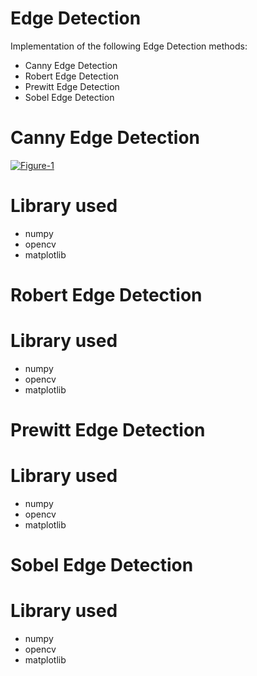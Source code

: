 
# Edge Detection
Implementation of the following Edge Detection methods:
* Canny Edge Detection
* Robert Edge Detection
* Prewitt Edge Detection
* Sobel Edge Detection

<!DOCTYPE html>
<html lang = "en">
<head>
    <meta charset="utf-8" />
    <link rel="stylesheet" href="main.css">
</head>


<body>
  <h1>Canny Edge Detection </h1>
<p title=Canny Edge Detection >
<a href="https://imgbb.com/"><img src="https://i.ibb.co/bKFbFSq/Figure-1.png" alt="Figure-1" border="0" /></a>

<h1>Library used</h1>
<p title=Library used->
<ul>
<li>numpy </li>
<li>opencv</li>
<li>matplotlib</li>
</ul>
</p>

  <h1>Robert Edge Detection </h1>
<p title=Robert Edge Detection >


<h1>Library used</h1>
<p title=Library used->
<ul>
<li>numpy </li>
<li>opencv</li>
<li>matplotlib</li>
</ul>
</p>

  <h1>Prewitt Edge Detection </h1>
<p title=Prewitt Edge Detection >

<h1>Library used</h1>
<p title=Library used->
<ul>
<li>numpy </li>
<li>opencv</li>
<li>matplotlib</li>
</ul>
</p>

  <h1>Sobel Edge Detection </h1>
<p title=Sobel Edge Detection >

<h1>Library used</h1>
<p title=Library used->
<ul>
<li>numpy </li>
<li>opencv</li>
<li>matplotlib</li>
</ul>
</p>

</body>
</html>

